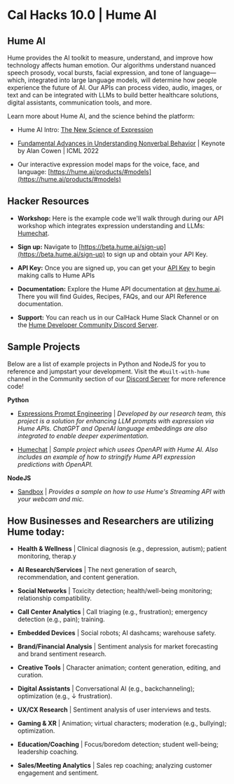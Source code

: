 # Cal Hacks 10.0 | Hume AI

## Hume AI

Hume provides the AI toolkit to measure, understand, and improve how technology affects human emotion. Our algorithms understand nuanced speech prosody, vocal bursts, facial expression, and tone of language—which, integrated into large language models, will determine how people experience the future of AI. Our APIs can process video, audio, images, or text and can be integrated with LLMs to build better healthcare solutions, digital assistants, communication tools, and more.

Learn more about Hume AI, and the science behind the platform:

- Hume AI Intro: [The New Science of Expression](https://hume.ai/video/)

- [Fundamental Advances in Understanding Nonverbal Behavior](https://youtu.be/4-EEhdqETJY) | Keynote by Alan Cowen | ICML 2022

- Our interactive expression model maps for the voice, face, and language: [https://hume.ai/products/#models](https://hume.ai/products/#models)

## Hacker Resources

- **Workshop:** Here is the example code we'll walk through during our API workshop which integrates expression understanding and LLMs: [Humechat](https://github.com/HumeAI/CalHacks/tree/main/humechat).

- **Sign up:** Navigate to [https://beta.hume.ai/sign-up](https://beta.hume.ai/sign-up) to sign up and obtain your API Key.

- **API Key:** Once you are signed up, you can get your [API Key](https://dev.hume.ai/docs/quick-start) to begin making calls to Hume APIs

- **Documentation:** Explore the Hume API documentation at [dev.hume.ai](https://dev.hume.ai). There you will find Guides, Recipes, FAQs, and our API Reference documentation.

- **Support:** You can reach us in our CalHack Hume Slack Channel or on the [Hume Developer Community Discord Server](https://discord.com/invite/WPRSugvAm6).

## Sample Projects

Below are a list of example projects in Python and NodeJS for you to reference and jumpstart your development. Visit the `#built-with-hume` channel in the Community section of our [Discord Server](https://discord.com/invite/WPRSugvAm6) for more reference code!

**Python**

- [Expressions Prompt Engineering](https://github.com/HumeAI/expressive-prompt-engineering/tree/main) | _Developed by our research team, this project is a solution for enhancing LLM prompts with expression via Hume APIs. ChatGPT and OpenAI language embeddings are also integrated to enable deeper experimentation._

- [Humechat](https://github.com/HumeAI/CalHacks/tree/main/humechat) | _Sample project which usees OpenAPI with Hume AI. Also includes an example of how to stringify Hume API expression predictions with OpenAPI._

**NodeJS**

- [Sandbox](https://github.com/HumeAI/CalHacks/tree/main/sandbox) | _Provides a sample on how to use Hume's Streaming API with your webcam and mic._

## How Businesses and Researchers are utilizing Hume today:

- **Health & Wellness** | Clinical diagnosis (e.g., depression, autism); patient monitoring, therap.y

- **AI Research/Services** | The next generation of search, recommendation, and content generation.

- **Social Networks** | Toxicity detection; health/well-being monitoring; relationship compatibility.

- **Call Center Analytics** | Call triaging (e.g., frustration); emergency detection (e.g., pain); training.

- **Embedded Devices** | Social robots; AI dashcams; warehouse safety.

- **Brand/Financial Analysis** | Sentiment analysis for market forecasting and brand sentiment research.

- **Creative Tools** | Character animation; content generation, editing, and curation.

- **Digital Assistants** | Conversational AI (e.g., backchanneling); optimization (e.g., ↓ frustration).

- **UX/CX Research** | Sentiment analysis of user interviews and tests.

- **Gaming & XR** | Animation; virtual characters; moderation (e.g., bullying); optimization.

- **Education/Coaching** | Focus/boredom detection; student well-being; leadership coaching.

- **Sales/Meeting Analytics** | Sales rep coaching; analyzing customer engagement and sentiment.
